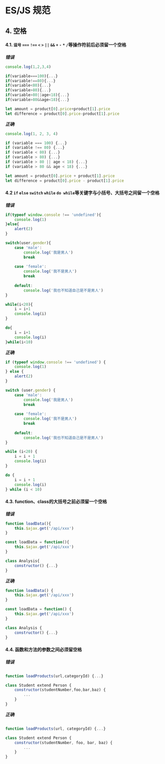 # ES/JS 规范





## 4. 空格

#### 4.1. `逗号` `===` `!==` `<` `>` `||` `&&` `+` `-` `*` `/`等操作符前后必须留一个空格

***错误***

```javascript
console.log(1,2,3,4)

if(variable===100){...}
if(variable!==80){...}
if(variable<80){...}
if(variable>80){...}
if(variable>80||age<18){...}
if(variable>80&&age<18){...}

let amount = product[0].price+product[1].price
let difference = product[0].price-product[1].price
```
***正确***

```javascript
console.log(1, 2, 3, 4)

if (variable === 100) {...}
if (variable !== 80) {...}
if (variable < 80) {...}
if (variable > 80) {...}
if (variable > 80 || age < 18) {...}
if (variable > 80 && age < 18) {...}

let amount = product[0].price + product[1].price
let difference = product[0].price - product[1].price
```

#### 4.2 `if` `else` `switch` `while` `do while`等关键字与小括号、大括号之间留一个空格

***错误***
```javascript
if(typeof window.console !== 'undefined'){
    console.log(1)
}else{
    alert(2)
}

switch(user.gender){
    case 'male':
        console.log('我是男人')
        break
        
    case 'female':
        console.log('我不是男人')
        break
        
    default:
        console.log('我也不知道自己是不是男人')
}

while(i<20){
    i = i+1
    console.log(i)
}

do{
    i = i+1
    console.log(i)
}while(i<10)
```

***正确***

```javascript
if (typeof window.console !== 'undefined') {
    console.log(1)
} else {
    alert(2)
}

switch (user.gender) {
    case 'male':
        console.log('我是男人')
        break
        
    case 'female':
        console.log('我不是男人')
        break
        
    default:
        console.log('我也不知道自己是不是男人')
}

while (i<20) {
    i = i + 1
    console.log(i)
}

do {
    i = i + 1
    console.log(i)
} while (i < 10)
```


#### 4.3. function、class的大括号之前必须留一个空格

***错误***
```javascript
function loadData(){
    this.$ajax.get('/api/xxx')
}

const loadData = function(){
    this.$ajax.get('/api/xxx')
}

class Analysis{
    constructor() {...}
}
```

***正确***

```javascript
function loadData() {
    this.$ajax.get('/api/xxx')
}

const loadData = function() {
    this.$ajax.get('/api/xxx')
}

class Analysis {
    constructor() {...}
}
```

#### 4.4. 函数和方法的参数之间必须留空格

***错误***

```javascript

function loadProducts(url,categoryId) {...}

class Student extend Person {
    constructor(studentNumber,foo,bar,baz) {
        ...
    }
}
```

***正确***

```javascript

function loadProducts(url, categoryId) {...}

class Student extend Person {
    constructor(studentNumber, foo, bar, baz) {
        ...
    }
}
```